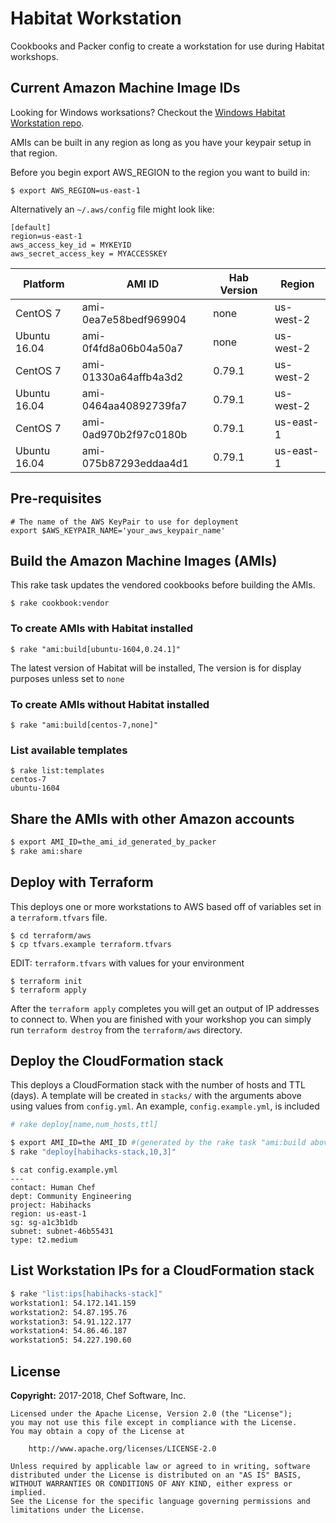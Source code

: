 # Habitat Workstation

Cookbooks and Packer config to create a workstation for use during Habitat workshops.

## Current Amazon Machine Image IDs

Looking for Windows worksations?  Checkout the [Windows Habitat Workstation repo](https://github.com/chef-cft/habitat_windows_workstation/).

AMIs can be built in any region as long as you have your keypair setup in that region.

Before you begin export AWS_REGION to the region you want to build in:

`$ export AWS_REGION=us-east-1`

Alternatively an `~/.aws/config` file might look like:

```
[default]
region=us-east-1
aws_access_key_id = MYKEYID
aws_secret_access_key = MYACCESSKEY
```

Platform     | AMI ID                | Hab Version | Region
----         | ------                | ----        | ----
CentOS 7     | ami-0ea7e58bedf969904 | none        | us-west-2
Ubuntu 16.04 | ami-0f4fd8a06b04a50a7 | none        | us-west-2
CentOS 7     | ami-01330a64affb4a3d2 | 0.79.1      | us-west-2
Ubuntu 16.04 | ami-0464aa40892739fa7 | 0.79.1      | us-west-2
CentOS 7     | ami-0ad970b2f97c0180b | 0.79.1      | us-east-1
Ubuntu 16.04 | ami-075b87293eddaa4d1 | 0.79.1      | us-east-1

## Pre-requisites

```
# The name of the AWS KeyPair to use for deployment
export $AWS_KEYPAIR_NAME='your_aws_keypair_name'
```

## Build the Amazon Machine Images (AMIs)

This rake task updates the vendored cookbooks before building the AMIs.

`$ rake cookbook:vendor`

### To create AMIs with Habitat installed

`$ rake "ami:build[ubuntu-1604,0.24.1]"`

The latest version of Habitat will be installed,
The version is for display purposes unless set to `none`

### To create AMIs without Habitat installed

`$ rake "ami:build[centos-7,none]"`

### List available templates

```
$ rake list:templates
centos-7
ubuntu-1604
```

## Share the AMIs with other Amazon accounts

```bash
$ export AMI_ID=the_ami_id_generated_by_packer
$ rake ami:share
```

## Deploy with Terraform

This deploys one or more workstations to AWS based off of variables set in a `terraform.tfvars` file. 

```
$ cd terraform/aws
$ cp tfvars.example terraform.tfvars
```

EDIT: `terraform.tfvars` with values for your environment

```
$ terraform init
$ terraform apply
```

After the `terraform apply` completes you will get an output of IP addresses to connect to. When you are finished with your workshop you can simply run `terraform destroy` from the `terraform/aws` directory.

## Deploy the CloudFormation stack

This deploys a CloudFormation stack with the number of hosts and TTL (days).
A template will be created in `stacks/` with the arguments above using values from
`config.yml`.  An example, `config.example.yml`, is included

```bash
# rake deploy[name,num_hosts,ttl]

$ export AMI_ID=the AMI_ID #(generated by the rake task "ami:build above)
$ rake "deploy[habihacks-stack,10,3]"
```

```
$ cat config.example.yml
---
contact: Human Chef
dept: Community Engineering
project: Habihacks
region: us-east-1
sg: sg-a1c3b1db
subnet: subnet-46b55431
type: t2.medium
```

## List Workstation IPs for a CloudFormation stack

```bash
$ rake "list:ips[habihacks-stack]"
workstation1: 54.172.141.159
workstation2: 54.87.195.76
workstation3: 54.91.122.177
workstation4: 54.86.46.187
workstation5: 54.227.190.60
```

## License

**Copyright:** 2017-2018, Chef Software, Inc.

```
Licensed under the Apache License, Version 2.0 (the "License");
you may not use this file except in compliance with the License.
You may obtain a copy of the License at

    http://www.apache.org/licenses/LICENSE-2.0

Unless required by applicable law or agreed to in writing, software
distributed under the License is distributed on an "AS IS" BASIS,
WITHOUT WARRANTIES OR CONDITIONS OF ANY KIND, either express or implied.
See the License for the specific language governing permissions and
limitations under the License.
```
